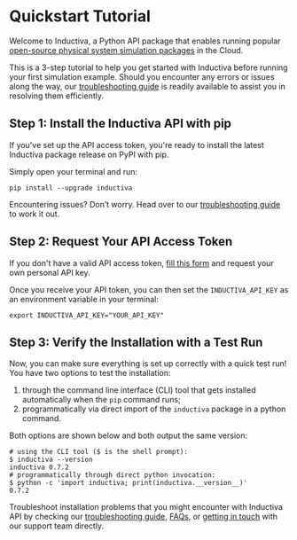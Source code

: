 # Quickstart Tutorial

Welcome to Inductiva, a Python API package that enables running popular
[open-source physical system simulation packages](../simulators/overview.md) in the Cloud. 

This is a 3-step tutorial to help you get started with Inductiva 
before running your first simulation example. Should you encounter any errors or 
issues along the way, our [troubleshooting guide](../api_reference/troubleshooting.md) is
readily available to assist you in resolving them efficiently.

## Step 1: Install the Inductiva API with pip
If you've set up the API access token, you're ready to install the 
latest Inductiva package release on PyPI with pip. 

Simply open your terminal and run:

```
pip install --upgrade inductiva
```

Encountering issues? Don’t worry. Head over to our [troubleshooting guide](../api_reference/troubleshooting.md)
to work it out.

## Step 2: Request Your API Access Token
If you don't have a valid API access token, [fill this form](https://docs.google.com/forms/d/e/1FAIpQLSflytIIwzaBE_ZzoRloVm3uTo1OQCH6Cqhw3bhFVnC61s7Wmw/viewform) and request 
your own personal API key.

Once you receive your API token, you can then set the `INDUCTIVA_API_KEY` as an 
environment variable in your terminal:
```
export INDUCTIVA_API_KEY="YOUR_API_KEY"
```

## Step 3: Verify the Installation with a Test Run

Now, you can make sure everything is set up correctly with a quick test run!
You have two options to test the installation:
1. through the command line interface (CLI) tool that gets installed
   automatically when the `pip` command runs;
2. programmatically via direct import of the `inductiva` package in a python
   command.

Both options are shown below and both output the same version:

```console
# using the CLI tool ($ is the shell prompt):
$ inductiva --version
inductiva 0.7.2
# programmatically through direct python invocation:
$ python -c 'import inductiva; print(inductiva.__version__)'
0.7.2
```


Troubleshoot installation problems that you might encounter with Inductiva 
API by checking our [troubleshooting guide](../api_reference/troubleshooting.md),
[FAQs](../api_reference/faq.md), or [getting in touch](mailto:support@inductiva.ai)
with our support team directly.
